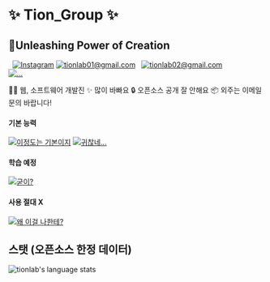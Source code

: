 # ✨ Tion_Group ✨  
## 🔮Unleashing Power of Creation
   [![Instagram](https://img.shields.io/static/v1?label=Instagram&message=%20&color=orange&logo=Instagram&style=flat-square&logoColor=white)](https://www.instagram.com/not._.tion)
   [![tionlab01@gmail.com](https://img.shields.io/static/v1?label=tionlab01@gmail.com&message=%20&color=red&logo=gmail&style=flat-square&logoColor=white)](mailto:tionlab01@gmail.com)  
   [![tionlab02@gmail.com](https://img.shields.io/static/v1?label=tionlab02@gmail.com&message=%20&color=yellow&logo=gmail&style=flat-square&logoColor=white)](mailto:tionlab02@gmail.com)  
[![...](https://i.ibb.co/5LtwJQm/led.jpg)](about:black)

👨‍💻 웹, 소프트웨어 개발진
✨ 많이 바빠요
🔒 오픈소스 공개 잘 안해요
📦 외주는 이메일 문의 바랍니다!

#### 기본 능력
[![이정도는 기본이지](https://skillicons.dev/icons?i=vscode,js,react,html,css,arduino,ae,discord,bots,git,github,heroku,instagram,md,mongodb,netlify,nodejs,ps,powershell)](about:black)
[![귀찮네...](https://skillicons.dev/icons?i=au,blender,ai,py,ts,linux)](about:black)

#### 학습 예정
[![굳이?](https://skillicons.dev/icons?i=,go,ruby)](about:black)

#### 사용 절대 X
[![왜 이걸 나한테?](https://skillicons.dev/icons?i=cs,cpp,raspberrypi,c,wordpress)](about:black)

## 스탯 (오픈소스 한정 데이터)
![tionlab's language stats](https://github-readme-stats.vercel.app/api/top-langs/?username=tionlab&langs_count=8&layout=compact&theme=radical)



